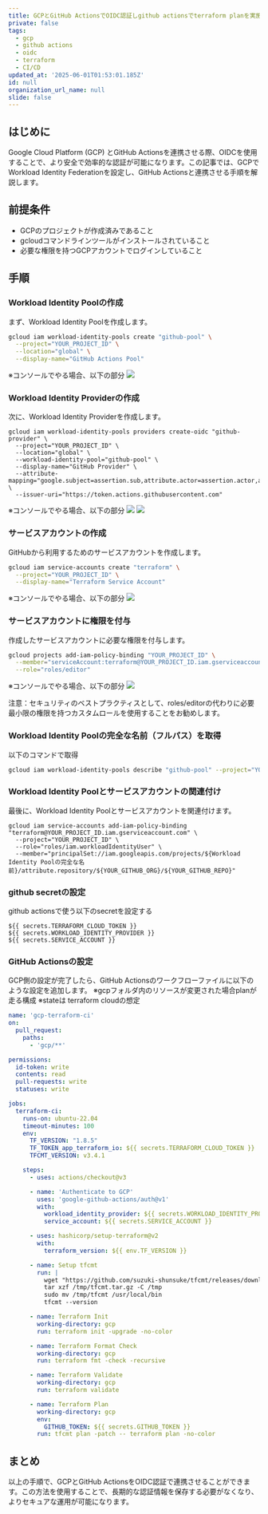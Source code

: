 ```yaml
---
title: GCPとGitHub ActionsでOIDC認証しgithub actionsでterraform planを実施する
private: false
tags:
  - gcp
  - github actions
  - oidc
  - terraform
  - CI/CD
updated_at: '2025-06-01T01:53:01.185Z'
id: null
organization_url_name: null
slide: false
---
```


## はじめに

Google Cloud Platform (GCP) とGitHub Actionsを連携させる際、OIDCを使用することで、より安全で効率的な認証が可能になります。この記事では、GCPでWorkload Identity Federationを設定し、GitHub Actionsと連携させる手順を解説します。

## 前提条件

- GCPのプロジェクトが作成済みであること
- gcloudコマンドラインツールがインストールされていること
- 必要な権限を持つGCPアカウントでログインしていること

## 手順

### Workload Identity Poolの作成

まず、Workload Identity Poolを作成します。

```bash
gcloud iam workload-identity-pools create "github-pool" \
  --project="YOUR_PROJECT_ID" \
  --location="global" \
  --display-name="GitHub Actions Pool"
```

※コンソールでやる場合、以下の部分
![](https://storage.googleapis.com/zenn-user-upload/cb62d81ceed2-20240813.png)

### Workload Identity Providerの作成

次に、Workload Identity Providerを作成します。
```
gcloud iam workload-identity-pools providers create-oidc "github-provider" \
  --project="YOUR_PROJECT_ID" \
  --location="global" \
  --workload-identity-pool="github-pool" \
  --display-name="GitHub Provider" \
  --attribute-mapping="google.subject=assertion.sub,attribute.actor=assertion.actor,attribute.repository=assertion.repository" \
  --issuer-uri="https://token.actions.githubusercontent.com"
```

※コンソールでやる場合、以下の部分
![](https://storage.googleapis.com/zenn-user-upload/8c57bdc833df-20240813.png)
![](https://storage.googleapis.com/zenn-user-upload/fb19a23b1ebc-20240813.png)

### サービスアカウントの作成

GitHubから利用するためのサービスアカウントを作成します。
```bash
gcloud iam service-accounts create "terraform" \
  --project="YOUR_PROJECT_ID" \
  --display-name="Terraform Service Account"
```

※コンソールでやる場合、以下の部分
![](https://storage.googleapis.com/zenn-user-upload/2636b7773657-20240813.png)

### サービスアカウントに権限を付与
作成したサービスアカウントに必要な権限を付与します。
```bash
gcloud projects add-iam-policy-binding "YOUR_PROJECT_ID" \
  --member="serviceAccount:terraform@YOUR_PROJECT_ID.iam.gserviceaccount.com" \
  --role="roles/editor"
```

※コンソールでやる場合、以下の部分
![](https://storage.googleapis.com/zenn-user-upload/0d0757646ea4-20240813.png)

注意：セキュリティのベストプラクティスとして、roles/editorの代わりに必要最小限の権限を持つカスタムロールを使用することをお勧めします。

### Workload Identity Poolの完全な名前（フルパス）を取得
以下のコマンドで取得

```bash
gcloud iam workload-identity-pools describe "github-pool" --project="YOUR_PROJECT_ID" --location="global" --format="value(name)"
```

### Workload Identity Poolとサービスアカウントの関連付け
最後に、Workload Identity Poolとサービスアカウントを関連付けます。
```
gcloud iam service-accounts add-iam-policy-binding "terraform@YOUR_PROJECT_ID.iam.gserviceaccount.com" \
  --project="YOUR_PROJECT_ID" \
  --role="roles/iam.workloadIdentityUser" \
  --member="principalSet://iam.googleapis.com/projects/${Workload Identity Poolの完全な名前}/attribute.repository/${YOUR_GITHUB_ORG}/${YOUR_GITHUB_REPO}"
```

### github secretの設定
github actionsで使う以下のsecretを設定する

```
${{ secrets.TERRAFORM_CLOUD_TOKEN }}
${{ secrets.WORKLOAD_IDENTITY_PROVIDER }}
${{ secrets.SERVICE_ACCOUNT }}
```

### GitHub Actionsの設定
GCP側の設定が完了したら、GitHub Actionsのワークフローファイルに以下のような設定を追加します。
※gcpフォルダ内のリソースが変更された場合planが走る構成
※stateは terraform cloudの想定
```yaml
name: 'gcp-terraform-ci'
on:
  pull_request:
    paths:
      - 'gcp/**'

permissions:
  id-token: write
  contents: read
  pull-requests: write
  statuses: write

jobs:
  terraform-ci:
    runs-on: ubuntu-22.04
    timeout-minutes: 100
    env:
      TF_VERSION: "1.8.5"
      TF_TOKEN_app_terraform_io: ${{ secrets.TERRAFORM_CLOUD_TOKEN }}
      TFCMT_VERSION: v3.4.1

    steps:
      - uses: actions/checkout@v3

      - name: 'Authenticate to GCP'
        uses: 'google-github-actions/auth@v1'
        with:
          workload_identity_provider: ${{ secrets.WORKLOAD_IDENTITY_PROVIDER }}
          service_account: ${{ secrets.SERVICE_ACCOUNT }}

      - uses: hashicorp/setup-terraform@v2
        with:
          terraform_version: ${{ env.TF_VERSION }}

      - name: Setup tfcmt
        run: |
          wget "https://github.com/suzuki-shunsuke/tfcmt/releases/download/${{ env.TFCMT_VERSION }}/tfcmt_linux_amd64.tar.gz" -O /tmp/tfcmt.tar.gz
          tar xzf /tmp/tfcmt.tar.gz -C /tmp
          sudo mv /tmp/tfcmt /usr/local/bin
          tfcmt --version

      - name: Terraform Init
        working-directory: gcp
        run: terraform init -upgrade -no-color

      - name: Terraform Format Check
        working-directory: gcp
        run: terraform fmt -check -recursive

      - name: Terraform Validate
        working-directory: gcp
        run: terraform validate

      - name: Terraform Plan
        working-directory: gcp
        env:
          GITHUB_TOKEN: ${{ secrets.GITHUB_TOKEN }}
        run: tfcmt plan -patch -- terraform plan -no-color
```

## まとめ
以上の手順で、GCPとGitHub ActionsをOIDC認証で連携させることができます。この方法を使用することで、長期的な認証情報を保存する必要がなくなり、よりセキュアな運用が可能になります。
